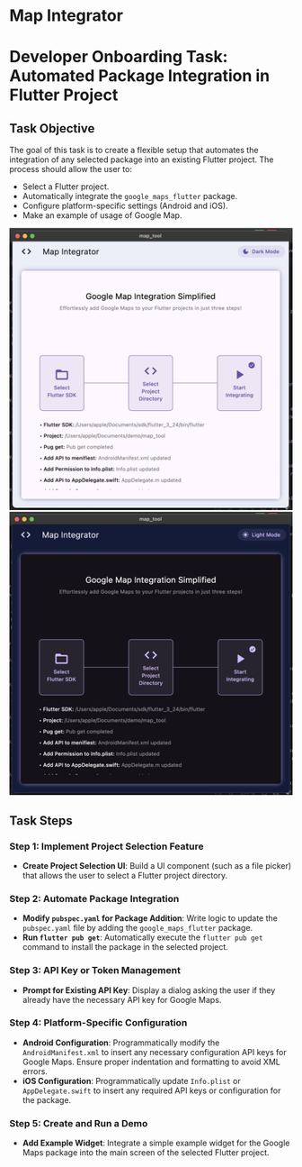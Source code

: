 # Map Integrator

# Developer Onboarding Task: Automated Package Integration in Flutter Project


## Task Objective
The goal of this task is to create a flexible setup that automates the integration of any selected package into an existing Flutter project. The process should allow the user to:
- Select a Flutter project.
- Automatically integrate the `google_maps_flutter` package.
- Configure platform-specific settings (Android and iOS).
- Make an example of usage of Google Map.

![light](assets/light.png)
![dark](assets/dark.png)


## Task Steps

### Step 1: Implement Project Selection Feature
- **Create Project Selection UI**: Build a UI component (such as a file picker) that allows the user to select a Flutter project directory.

### Step 2: Automate Package Integration
- **Modify `pubspec.yaml` for Package Addition**: Write logic to update the `pubspec.yaml` file by adding the `google_maps_flutter` package.
- **Run `flutter pub get`**: Automatically execute the `flutter pub get` command to install the package in the selected project.

### Step 3: API Key or Token Management
- **Prompt for Existing API Key**: Display a dialog asking the user if they already have the necessary API key for Google Maps.

### Step 4: Platform-Specific Configuration
- **Android Configuration**: Programmatically modify the `AndroidManifest.xml` to insert any necessary configuration API keys for Google Maps. Ensure proper indentation and formatting to avoid XML errors.
- **iOS Configuration**: Programmatically update `Info.plist` or `AppDelegate.swift` to insert any required API keys or configuration for the package.

### Step 5: Create and Run a Demo
- **Add Example Widget**: Integrate a simple example widget for the Google Maps package into the main screen of the selected Flutter project.